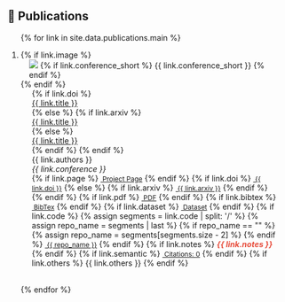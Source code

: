 ## 📜 Publications

<div class="publications">
<ol class="bibliography">

{% for link in site.data.publications.main %}

<li>
<div class="pub-row">
  {% if link.image %}
    <div class="col-sm-3 abbr" style="position: relative;padding-right: 15px;padding-left: 15px;">
      <img src="{{ link.image }}" class="teaser img-fluid z-depth-1" style="width=100;height=40%">
      {% if link.conference_short %}
      <abbr class="badge">{{ link.conference_short }}</abbr>
      {% endif %}
    </div>
  {% endif %}
    <div class="col-sm-9" style="position: relative;padding-right: 15px;padding-left: 20px;">
      {% if link.doi %}
      <div class="title"><a href="https://doi.org/{{ link.doi }}" target="_blank">{{ link.title }}</a></div>
      {% else %}
        {% if link.arxiv %}
          <div class="title"><a href="https://arxiv.org/abs/{{ link.arxiv }}" target="_blank">{{ link.title }}</a></div>
        {% else %}
          <div class="title"><a href="">{{ link.title }}</a></div>
        {% endif %}
      {% endif %}
      <div class="author">{{ link.authors }}</div>
      <div class="periodical"><em>{{ link.conference }}</em>
      </div>
    <div class="links">
      {% if link.page %}
      <a href="{{ link.page }}" class="btn btn-sm z-depth-0" role="button" target="_blank" style="font-size:12px;"><i class="fas fa-home"></i>&nbsp;Project Page</a>
      {% endif %}
      {% if link.doi %}
      <a href="https://doi.org/{{ link.doi }}" class="btn btn-sm z-depth-0" role="button" target="_blank" style="font-size:12px;"><i class="ai ai-doi"></i>&nbsp;{{ link.doi }}</a>
      {% else %}
        {% if link.arxiv %}
        <a href="https://arxiv.org/abs/{{ link.arxiv }}" class="btn btn-sm z-depth-0" role="button" target="_blank" style="font-size:12px;"><i class="ai ai-arxiv"></i>&nbsp;{{ link.arxiv }}</a>
        {% endif %}
      {% endif %}
      {% if link.pdf %}
      <a href="{{ link.pdf }}" class="btn btn-sm z-depth-0" role="button" target="_blank" style="font-size:12px;"><i class="far fa-file-pdf"></i>&nbsp;PDF</a>
      {% endif %}
      {% if link.bibtex %}
      <a href="{{ link.bibtex }}" class="btn btn-sm z-depth-0" role="button" target="_blank" style="font-size:12px;"><i class="ai ai-dblp"></i>&nbsp;BibTex</a>
      {% endif %}
      {% if link.dataset %}
      <a href="{{ link.dataset }}" class="btn btn-sm z-depth-0" role="button" target="_blank" style="font-size:12px;"><i class="fas fa-database"></i>&nbsp;Dataset</a>
      {% endif %}
      {% if link.code %}
        {% assign segments = link.code | split: '/' %}
        {% assign repo_name = segments | last %}
          {% if repo_name == "" %}
            {% assign repo_name = segments[segments.size - 2] %}
          {% endif %}
      <a href="{{ link.code }}" class="btn btn-sm z-depth-0" role="button" target="_blank" style="font-size:12px;"><i class="fab fa-github"></i>&nbsp;{{ repo_name }}</a>
      {% endif %}
      {% if link.notes %}
      <strong> <i style="color:#e74d3c">{{ link.notes }}</i></strong>
      {% endif %}
      {% if link.semantic %}
      <a href="https://www.semanticscholar.org/paper/{{ link.semantic }}" class="btn btn-sm z-depth-0" role="button" target="_blank" style="font-size:12px;"><i class="ai ai-semantic-scholar"></i>&nbsp;Citations: <span class="citation-count" data-paper-id="{{ link.semantic }}">0</span></a>
      {% endif %}
      {% if link.others %}
      {{ link.others }}
      {% endif %}
    </div>
  </div>
</div>
</li>

<br>

{% endfor %}

</ol>
</div>

